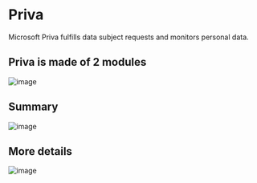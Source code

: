# Priva

Microsoft Priva fulfills data subject requests and monitors personal data.

## Priva is made of 2 modules
![image](https://user-images.githubusercontent.com/104838111/171057616-faf1680d-ea56-41d3-ad7d-db4479815497.png)

## Summary
![image](https://user-images.githubusercontent.com/104838111/171057681-a134de69-59ba-4cc4-93f6-782a99692340.png)

## More details
![image](https://user-images.githubusercontent.com/104838111/171824470-3a344c94-70e4-4289-8ab5-95e7f708d441.png)

